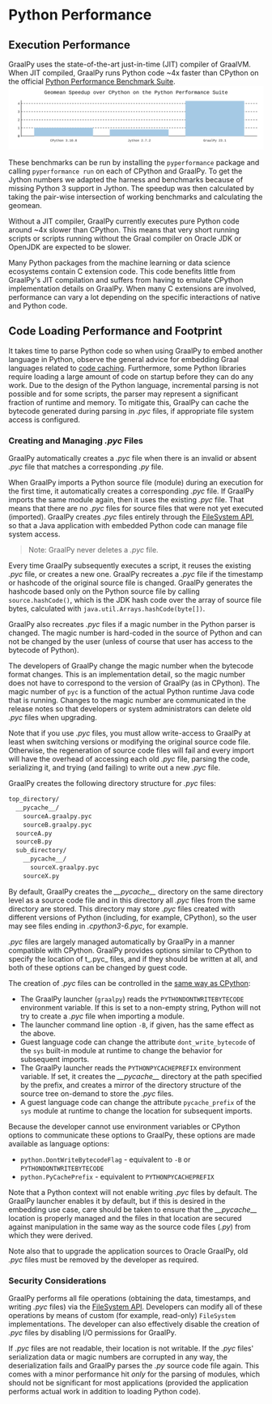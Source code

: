 # Python Performance

## Execution Performance

GraalPy uses the state-of-the-art just-in-time (JIT) compiler of GraalVM.
When JIT compiled, GraalPy runs Python code ~4x faster than CPython on the official [Python Performance Benchmark Suite](https://pyperformance.readthedocs.io/).
![](./assets/performance.svg)

These benchmarks can be run by installing the `pyperformance` package and calling `pyperformance run` on each of CPython and GraalPy.
To get the Jython numbers we adapted the harness and benchmarks because of missing Python 3 support in Jython.
The speedup was then calculated by taking the pair-wise intersection of working benchmarks and calculating the geomean.

Without a JIT compiler, GraalPy currently executes pure Python code around ~4x slower than CPython.
This means that very short running scripts or scripts running without the Graal compiler on Oracle JDK or OpenJDK are expected to be slower.

Many Python packages from the machine learning or data science ecosystems contain C extension code.
This code benefits little from GraalPy's JIT compilation and suffers from having to emulate CPython implementation details on GraalPy.
When many C extensions are involved, performance can vary a lot depending on the specific interactions of native and Python code.

## Code Loading Performance and Footprint

It takes time to parse Python code so when using GraalPy to embed another language in Python, observe the general advice for embedding Graal languages related to [code caching](https://www.graalvm.org/latest/reference-manual/embed-languages/#code-caching-across-multiple-contexts).
Furthermore, some Python libraries require loading a large amount of code on startup before they can do any work.
Due to the design of the Python language, incremental parsing is not possible and for some scripts, the parser may represent a significant fraction of runtime and memory.
To mitigate this, GraalPy can cache the bytecode generated during parsing in *.pyc* files, if appropriate file system access is configured.

### Creating and Managing _.pyc_ Files

GraalPy automatically creates a _.pyc_ file when there is an invalid or absent _.pyc_ file that matches a corresponding _.py_ file.

When GraalPy imports a Python source file (module) during an execution for the first time, it automatically creates a corresponding _.pyc_ file.
If GraalPy imports the same module again, then it uses the existing _.pyc_ file.
That means that there are no _.pyc_ files for source files that were not yet executed (imported).
GraalPy creates _.pyc_ files entirely through the [FileSystem API](https://www.graalvm.org/sdk/javadoc/org/graalvm/polyglot/io/FileSystem.html), so that a Java application with embedded Python code can manage file system access.

> Note: GraalPy never deletes a _.pyc_ file.

Every time GraalPy subsequently executes a script, it reuses the existing _.pyc_ file, or creates a new one.
GraalPy recreates a _.pyc_ file if the timestamp or hashcode of the original source file is changed.
GraalPy generates the hashcode based only on the Python source file by calling `source.hashCode()`, which is the JDK hash code over the array of source file bytes, calculated with `java.util.Arrays.hashCode(byte[])`.

GraalPy also recreates _.pyc_ files if a magic number in the Python parser is changed.
The magic number is hard-coded in the source of Python and can not be changed by the user (unless of course that user has access to the bytecode of Python).

The developers of GraalPy change the magic number when the bytecode format changes.
This is an implementation detail, so the magic number does not have to correspond to the version of GraalPy (as in CPython).
The magic number of `pyc` is a function of the actual Python runtime Java code that is running.
Changes to the magic number are communicated in the release notes so that developers or system administrators can delete old _.pyc_ files when upgrading.

Note that if you use _.pyc_ files, you must allow write-access to GraalPy at least when switching versions or modifying the original source code file.
Otherwise, the regeneration of source code files will fail and every import will have the overhead of accessing each old _.pyc_ file, parsing the code, serializing it, and trying (and failing) to write out a new _.pyc_ file.

GraalPy creates the following directory structure for _.pyc_ files:
```bash
top_directory/
  __pycache__/
    sourceA.graalpy.pyc
    sourceB.graalpy.pyc
  sourceA.py
  sourceB.py
  sub_directory/
    __pycache__/
      sourceX.graalpy.pyc
    sourceX.py
```

By default, GraalPy creates the _\_\_pycache\_\__ directory on the same directory level as a source code file and in this directory all _.pyc_ files from the same directory are stored.
This directory may store _.pyc_ files created with different versions of Python (including, for example, CPython), so the user may see files ending in _.cpython3-6.pyc_, for example.

_.pyc_ files are largely managed automatically by GraalPy in a manner compatible with CPython.
GraalPy provides options similar to CPython to specify the location of t_.pyc_ files, and if they should be written at all, and both of these options can be changed by guest code.

The creation of _.pyc_ files can be controlled in the [same way as CPython](https://docs.python.org/3/using/cmdline.html):

  * The GraalPy launcher (`graalpy`) reads the `PYTHONDONTWRITEBYTECODE`
    environment variable. If this is set to a non-empty string, Python will not
    try to create a _.pyc_ file when importing a module.
  * The launcher command line option `-B`, if given, has the same effect as the
    above.
  * Guest language code can change the attribute `dont_write_bytecode` of the
    `sys` built-in module at runtime to change the behavior for subsequent
    imports.
  * The GraalPy launcher reads the `PYTHONPYCACHEPREFIX` environment variable. If set,
    it creates the _\_\_pycache\_\__ directory at the path specified by the
    prefix, and creates a mirror of the directory structure of the source tree 
    on-demand to store the _.pyc_ files.
  * A guest language code can change the attribute `pycache_prefix` of the `sys`
    module at runtime to change the location for subsequent imports.

Because the developer cannot use environment variables or CPython options to communicate these options to GraalPy, these options are made available as language options:

  * `python.DontWriteBytecodeFlag` - equivalent to `-B` or `PYTHONDONTWRITEBYTECODE`
  * `python.PyCachePrefix` - equivalent to `PYTHONPYCACHEPREFIX`

Note that a Python context will not enable writing _.pyc_ files by default.
The GraalPy launcher enables it by default, but if this is desired in the embedding use case, care should be taken to ensure that the _\_\_pycache\_\__ location is properly managed and the files in that location are secured against manipulation in the same way as the source code files (_.py_) from which they were derived.

Note also that to upgrade the application sources to Oracle GraalPy, old _.pyc_ files must be removed by the developer as required.

### Security Considerations

GraalPy performs all file operations (obtaining the data, timestamps, and writing _.pyc_ files) via the [FileSystem API](https://www.graalvm.org/sdk/javadoc/org/graalvm/polyglot/io/FileSystem.html).
Developers can modify all of these operations by means of custom (for example, read-only) `FileSystem` implementations.
The developer can also effectively disable the creation of _.pyc_ files by disabling I/O permissions for GraalPy.

If _.pyc_ files are not readable, their location is not writable.
If the _.pyc_ files' serialization data or magic numbers are corrupted in any way, the deserialization fails and GraalPy parses the _.py_ source code file again.
This comes with a minor performance hit *only* for the parsing of modules, which should not be significant for most applications (provided the application performs actual work in addition to loading Python code).

